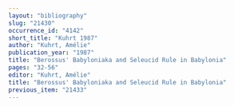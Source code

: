 ```yaml
---
layout: "bibliography"
slug: "21430"
occurrence_id: "4142"
short_title: "Kuhrt 1987"
author: "Kuhrt, Amélie"
publication_year: "1987"
title: "Berossus' Babyloniaka and Seleucid Rule in Babylonia"
pages: "32-56"
editor: "Kuhrt, Amélie"
title: "Berossus' Babyloniaka and Seleucid Rule in Babylonia"
previous_item: "21433"
---
```

